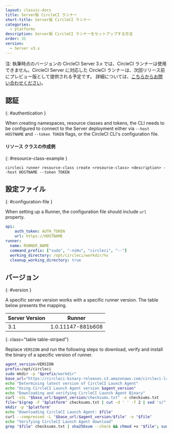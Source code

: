 ```yaml
---
layout: classic-docs
title: Server版 CircleCI ランナー
short-title: Server版 CircleCI ランナー
categories:
  - platforms
description: Server版 CircleCI ランナーをセットアップする方法
order: 31
version:
  - Server v3.x
---
```


注: 執筆時点のバージョンの CircleCI Server 3.x では、CircleCI ランナーは使用できません。CircleCI Server に対応した CircleCI ランナーは、次回リリース前にプレビュー版として提供される予定です。 詳細については、[こちらからお問い合わせください](https://circleci.com/ja/contact/)。

## 認証
{: #authentication }

When creating namespaces, resource classes and tokens, the CLI needs to be configured to connect to the Server deployment either via `--host HOSTNAME` and `--token TOKEN` flags, or the CircleCI CLI's configuration file.

#### リソース クラスの作成例
{: #resource-class-example }
```plaintext
circleci runner resource-class create <resource-class> <description> --host HOSTNAME --token TOKEN
```

## 設定ファイル
{: #configuration-file }

When setting up a Runner, the configuration file should include `url` property.

```yaml
api:
    auth_token: AUTH_TOKEN
    url: https://HOSTNAME
runner:
  name: RUNNER_NAME
  command_prefix: ["sudo", "-niHu", "circleci", "--"]
  working_directory: /opt/circleci/workdir/%s
  cleanup_working_directory: true
```

## バージョン
{: #version }

A specific server version works with a specific runner version. The table below presents the mapping.

| Server Version | Runner            |
| -------------- | ----------------- |
| 3.1            | 1.0.11147-881b608 |
{: class="table table-striped"}


Replace `VERSION` and run the following steps to download, verify and install the binary of a specific version of runner.

```sh
agent_version=VERSION
prefix=/opt/circleci
sudo mkdir -p "$prefix/workdir"
base_url="https://circleci-binary-releases.s3.amazonaws.com/circleci-launch-agent"
echo "Determining latest version of CircleCI Launch Agent"
echo "Using CircleCI Launch Agent version $agent_version"
echo "Downloading and verifying CircleCI Launch Agent Binary"
curl -sSL "$base_url/$agent_version/checksums.txt" -o checksums.txt
file="$(grep -F "$platform" checksums.txt | cut -d ' ' -f 2 | sed 's/^.//')"
mkdir -p "$platform"
echo "Downloading CircleCI Launch Agent: $file"
curl --compressed -L "$base_url/$agent_version/$file" -o "$file"
echo "Verifying CircleCI Launch Agent download"
grep "$file" checksums.txt | sha256sum --check && chmod +x "$file"; sudo cp "$file" "$prefix/circleci-launch-agent" || echo "Invalid checksum for CircleCI Launch Agent, please try download again"
```
